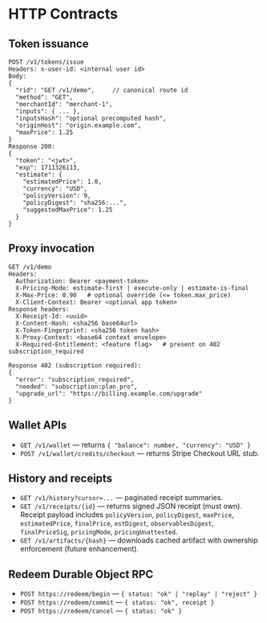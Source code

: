 # HTTP Contracts

## Token issuance

```
POST /v1/tokens/issue
Headers: x-user-id: <internal user id>
Body:
{
  "rid": "GET /v1/demo",     // canonical route id
  "method": "GET",
  "merchantId": "merchant-1",
  "inputs": { ... },
  "inputsHash": "optional precomputed hash",
  "originHost": "origin.example.com",
  "maxPrice": 1.25
}
Response 200:
{
  "token": "<jwt>",
  "exp": 1711326113,
  "estimate": {
    "estimatedPrice": 1.0,
    "currency": "USD",
    "policyVersion": 9,
    "policyDigest": "sha256:...",
    "suggestedMaxPrice": 1.25
  }
}
```

## Proxy invocation

```
GET /v1/demo
Headers:
  Authorization: Bearer <payment-token>
  X-Pricing-Mode: estimate-first | execute-only | estimate-is-final
  X-Max-Price: 0.90   # optional override (<= token.max_price)
  X-Client-Context: Bearer <optional app token>
Response headers:
  X-Receipt-Id: <uuid>
  X-Content-Hash: <sha256 base64url>
  X-Token-Fingerprint: <sha256 token hash>
  X-Proxy-Context: <base64 context envelope>
  X-Required-Entitlement: <feature flag>   # present on 402 subscription_required

Response 402 (subscription required):
{
  "error": "subscription_required",
  "needed": "subscription:plan_pro",
  "upgrade_url": "https://billing.example.com/upgrade"
}
```

## Wallet APIs

- `GET /v1/wallet` — returns `{ "balance": number, "currency": "USD" }`
- `POST /v1/wallet/credits/checkout` — returns Stripe Checkout URL stub.

## History and receipts

- `GET /v1/history?cursor=...` — paginated receipt summaries.
- `GET /v1/receipts/{id}` — returns signed JSON receipt (must own). Receipt payload includes `policyVersion`, `policyDigest`, `maxPrice`, `estimatedPrice`, `finalPrice`, `estDigest`, `observablesDigest`, `finalPriceSig`, `pricingMode`, `pricingUnattested`.
- `GET /v1/artifacts/{hash}` — downloads cached artifact with ownership enforcement (future enhancement).

## Redeem Durable Object RPC

- `POST https://redeem/begin` — `{ status: "ok" | "replay" | "reject" }`
- `POST https://redeem/commit` — `{ status: "ok", receipt }`
- `POST https://redeem/cancel` — `{ status: "ok" }`
